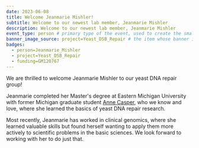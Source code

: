 ```yaml
---
date: 2023-06-08
title: Welcome Jeanmarie Mishler!
subtitle: Welcome to our newest lab member, Jeanmarie Mishler
description: Welcome to our newest lab member, Jeanmarie Mishler
event_type: person # primary type of the event, used to create the small, colored post callout
banner_image_source: project=Yeast_DSB_Repair # the item whose banner image will be adopted by this event
badges:
  - person=Jeanmarie_Mishler
  - project=Yeast_DSB_Repair
  - funding=GM120767
---
```


We are thrilled to welcome Jeanmarie Mishler to our yeast DNA repair group!

Jeanmarie completed her Master's degree at Eastern Michigan University with 
former Michigan graduate student 
[Anne Casper](https://www.emich.edu/biology/faculty/a-casper.php), who we know and love,
where she learned the basics of yeast DNA repair research.

Most recently, Jeanmarie has worked in clinical genomics, where she learned
valuable skills but found herself wanting to apply them more actively
to scientific problems in the basic sciences. We look forward to working with 
her to do just that. 
